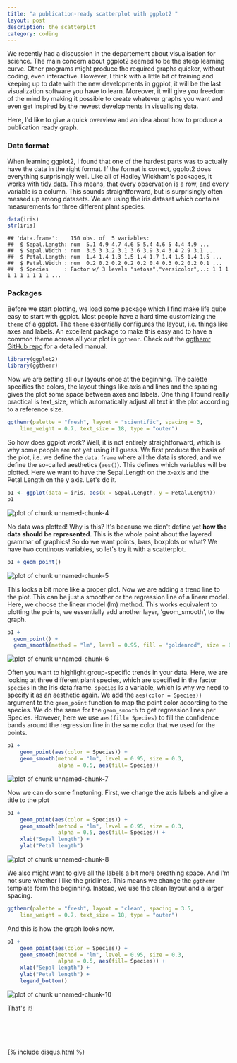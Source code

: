 ```yaml
---
title: "a publication-ready scatterplot with ggplot2 "
layout: post
description: the scatterplot
category: coding
---
```


We recently had a discussion in the departement about visualisation for science. The main concern about ggplot2 seemed to be the steep learning curve. Other programs might produce the required graphs quicker, without coding, even interactive. However, I think with a little bit of training and keeping up to date
with the new developments in ggplot, it will be the last visualization software you have to learn. Moreover, it will give you freedom of the mind by making it possible to create whatever graphs you want and even get inspired by the newest developments in visualising data. 

Here, I'd like to give a quick overview and an idea about how to produce a publication ready graph.

### Data format

When learning ggplot2, I found that one of the hardest parts was to actually have the data in the right format.
If the format is correct, ggplot2 does everything surprisingly well. Like all of Hadley Wickham's packages,
it works with [tidy data](https://www.jstatsoft.org/article/view/v059i10). This means, that every observation
is a row, and every variable is a column. This sounds straightforward, but is surprisingly often messed up among datasets. 
We are using the iris dataset which contains measurements for three different plant species.


```r
data(iris)
str(iris)
```

```
## 'data.frame':	150 obs. of  5 variables:
##  $ Sepal.Length: num  5.1 4.9 4.7 4.6 5 5.4 4.6 5 4.4 4.9 ...
##  $ Sepal.Width : num  3.5 3 3.2 3.1 3.6 3.9 3.4 3.4 2.9 3.1 ...
##  $ Petal.Length: num  1.4 1.4 1.3 1.5 1.4 1.7 1.4 1.5 1.4 1.5 ...
##  $ Petal.Width : num  0.2 0.2 0.2 0.2 0.2 0.4 0.3 0.2 0.2 0.1 ...
##  $ Species     : Factor w/ 3 levels "setosa","versicolor",..: 1 1 1 1 1 1 1 1 1 1 ...
```

### Packages

Before we start plotting, we load some package which I find make life quite easy to start with
ggplot. Most people have a hard time customizing the `theme` of a ggplot. The `theme` essentially configures the layout, i.e. things like axes and labels. An excellent package to make this easy and
to have a common theme across all your plot is `ggthemr`. Check out the [ggthemr GitHub repo](https://github.com/cttobin/ggthemr) for a detailed manual.


```r
library(ggplot2)
library(ggthemr)
```

Now we are setting all our layouts once at the beginning. The palette specifies the colors, 
the layout things like axis and lines and the spacing gives the plot some space between axes and labels. One thing I found really practical is text_size, which automatically adjust all text in the plot according to a reference size.


```r
ggthemr(palette = "fresh", layout = "scientific", spacing = 3,
    line_weight = 0.7, text_size = 18, type = "outer")
```

So how does ggplot work? Well, it is not entirely straightforward, which is why some people are not yet using it I guess. We first produce the basis of the plot, i.e. we define the `data.frame` where all the data is stored, and we define the so-called aesthetics (`aes()`). This defines which variables will be plotted. Here we want to have the Sepal.Length on the x-axis and the Petal.Length on the y axis. Let's do it.


```r
p1 <- ggplot(data = iris, aes(x = Sepal.Length, y = Petal.Length)) 
p1
```

<img src="/figure/source/2016-11-6-visualization/unnamed-chunk-4-1.png" title="plot of chunk unnamed-chunk-4" alt="plot of chunk unnamed-chunk-4" style="display: block; margin: auto;" />

No data was plotted! Why is this? It's because we didn't define yet **how the data should be represented**. This is the whole point about the layered grammar of graphics! So do we want points, bars, boxplots or what? We have two continous variables, so let's try it with a scatterplot.


```r
p1 + geom_point()
```

<img src="/figure/source/2016-11-6-visualization/unnamed-chunk-5-1.png" title="plot of chunk unnamed-chunk-5" alt="plot of chunk unnamed-chunk-5" style="display: block; margin: auto;" />

This looks a bit more like a proper plot. Now we are adding a trend line to the plot. This can be just a smoother or the regression line of a linear model. Here, we choose the linear model (lm) method. This works equivalent to plotting
the points, we essentially add another layer, 'geom_smooth', to the graph.


```r
p1 + 
  geom_point() +
  geom_smooth(method = "lm", level = 0.95, fill = "goldenrod", size = 0.3, alpha = 0.5) 
```

<img src="/figure/source/2016-11-6-visualization/unnamed-chunk-6-1.png" title="plot of chunk unnamed-chunk-6" alt="plot of chunk unnamed-chunk-6" style="display: block; margin: auto;" />

Often you want to highlight group-specific trends in your data. Here, we are looking at three different plant species, which are specified in the factor `species` in the iris data.frame. `species` is a variable, which is why we need to specify it as an aesthetic again. We add the `aes(color = Species))` argument to the `geom_point`
function to map the point color according to the species. We do the same for the `geom_smooth` to
get regression lines per Species. However, here we use `aes(fill= Species)` to fill the confidence bands
around the regression line in the same color that we used for the points.


```r
p1 + 
    geom_point(aes(color = Species)) +
    geom_smooth(method = "lm", level = 0.95, size = 0.3, 
                alpha = 0.5, aes(fill= Species)) 
```

<img src="/figure/source/2016-11-6-visualization/unnamed-chunk-7-1.png" title="plot of chunk unnamed-chunk-7" alt="plot of chunk unnamed-chunk-7" style="display: block; margin: auto;" />

Now we can do some finetuning. First, we change the axis labels and give a title to the plot


```r
p1 + 
    geom_point(aes(color = Species)) +
    geom_smooth(method = "lm", level = 0.95, size = 0.3, 
                alpha = 0.5, aes(fill= Species)) +
    xlab("Sepal length") +
    ylab("Petal length") 
```

<img src="/figure/source/2016-11-6-visualization/unnamed-chunk-8-1.png" title="plot of chunk unnamed-chunk-8" alt="plot of chunk unnamed-chunk-8" style="display: block; margin: auto;" />


We also might want to give all the labels a bit more breathing space. And I'm not sure whether I like the gridlines. This means we change the `ggthemr` template form the beginning. Instead, we use the clean layout and a larger spacing.


```r
ggthemr(palette = "fresh", layout = "clean", spacing = 3.5,
    line_weight = 0.7, text_size = 18, type = "outer")
```

And this is how the graph looks now.


```r
p1 + 
    geom_point(aes(color = Species)) +
    geom_smooth(method = "lm", level = 0.95, size = 0.3, 
                alpha = 0.5, aes(fill= Species)) +
    xlab("Sepal length") +
    ylab("Petal length") +
    legend_bottom()
```

<img src="/figure/source/2016-11-6-visualization/unnamed-chunk-10-1.png" title="plot of chunk unnamed-chunk-10" alt="plot of chunk unnamed-chunk-10" style="display: block; margin: auto;" />


That's it! 

<br/><br/>
<br/><br/>
{% include disqus.html %}
